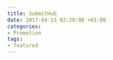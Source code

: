 ```yaml
---
title: SubmitHub
date: 2017-04-13 02:29:00 +01:00
categories:
- Promotion
tags:
- featured
---
```


